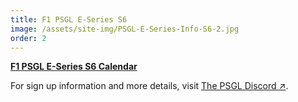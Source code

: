 ```yaml
---
title: F1 PSGL E-Series S6
image: /assets/site-img/PSGL-E-Series-Info-S6-2.jpg
order: 2
---
```


**[F1 PSGL E-Series S6 Calendar](/f1/psgl-e-series/calendar)**

For sign up information and more details, visit <a href="https://premiersimgl.com/discord" title="Sign-up on Discord" rel="noopener" target="_blank">The PSGL Discord&nbsp;↗</a>.